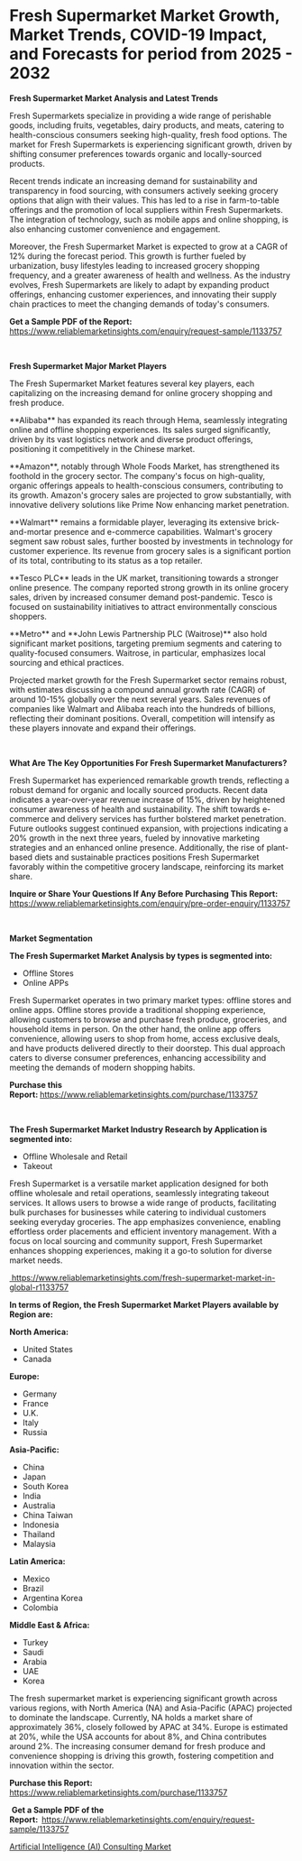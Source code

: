 <p><h1>Fresh Supermarket Market Growth, Market Trends, COVID-19 Impact, and Forecasts for period from 2025 - 2032</h1></p><p><strong>Fresh Supermarket Market Analysis and Latest Trends</strong></p>
<p><p>Fresh Supermarkets specialize in providing a wide range of perishable goods, including fruits, vegetables, dairy products, and meats, catering to health-conscious consumers seeking high-quality, fresh food options. The market for Fresh Supermarkets is experiencing significant growth, driven by shifting consumer preferences towards organic and locally-sourced products.</p><p>Recent trends indicate an increasing demand for sustainability and transparency in food sourcing, with consumers actively seeking grocery options that align with their values. This has led to a rise in farm-to-table offerings and the promotion of local suppliers within Fresh Supermarkets. The integration of technology, such as mobile apps and online shopping, is also enhancing customer convenience and engagement.</p><p>Moreover, the Fresh Supermarket Market is expected to grow at a CAGR of 12% during the forecast period. This growth is further fueled by urbanization, busy lifestyles leading to increased grocery shopping frequency, and a greater awareness of health and wellness. As the industry evolves, Fresh Supermarkets are likely to adapt by expanding product offerings, enhancing customer experiences, and innovating their supply chain practices to meet the changing demands of today's consumers.</p></p>
<p><strong>Get a Sample PDF of the Report:&nbsp;</strong> <a href="https://www.reliablemarketinsights.com/enquiry/request-sample/1133757?utm_campaign=2209&utm_medium=2&utm_source=Github&utm_content=ia&utm_term=25032025&utm_id=fresh-supermarket">https://www.reliablemarketinsights.com/enquiry/request-sample/1133757</a></p>
<p>&nbsp;</p>
<p><strong>Fresh Supermarket Major Market Players</strong></p>
<p><p>The Fresh Supermarket Market features several key players, each capitalizing on the increasing demand for online grocery shopping and fresh produce. </p><p>**Alibaba** has expanded its reach through Hema, seamlessly integrating online and offline shopping experiences. Its sales surged significantly, driven by its vast logistics network and diverse product offerings, positioning it competitively in the Chinese market.</p><p>**Amazon**, notably through Whole Foods Market, has strengthened its foothold in the grocery sector. The company's focus on high-quality, organic offerings appeals to health-conscious consumers, contributing to its growth. Amazon's grocery sales are projected to grow substantially, with innovative delivery solutions like Prime Now enhancing market penetration.</p><p>**Walmart** remains a formidable player, leveraging its extensive brick-and-mortar presence and e-commerce capabilities. Walmart's grocery segment saw robust sales, further boosted by investments in technology for customer experience. Its revenue from grocery sales is a significant portion of its total, contributing to its status as a top retailer.</p><p>**Tesco PLC** leads in the UK market, transitioning towards a stronger online presence. The company reported strong growth in its online grocery sales, driven by increased consumer demand post-pandemic. Tesco is focused on sustainability initiatives to attract environmentally conscious shoppers.</p><p>**Metro** and **John Lewis Partnership PLC (Waitrose)** also hold significant market positions, targeting premium segments and catering to quality-focused consumers. Waitrose, in particular, emphasizes local sourcing and ethical practices.</p><p>Projected market growth for the Fresh Supermarket sector remains robust, with estimates discussing a compound annual growth rate (CAGR) of around 10-15% globally over the next several years. Sales revenues of companies like Walmart and Alibaba reach into the hundreds of billions, reflecting their dominant positions. Overall, competition will intensify as these players innovate and expand their offerings.</p></p>
<p>&nbsp;</p>
<p><strong>What Are The Key Opportunities For Fresh Supermarket Manufacturers?</strong></p>
<p><p>Fresh Supermarket has experienced remarkable growth trends, reflecting a robust demand for organic and locally sourced products. Recent data indicates a year-over-year revenue increase of 15%, driven by heightened consumer awareness of health and sustainability. The shift towards e-commerce and delivery services has further bolstered market penetration. Future outlooks suggest continued expansion, with projections indicating a 20% growth in the next three years, fueled by innovative marketing strategies and an enhanced online presence. Additionally, the rise of plant-based diets and sustainable practices positions Fresh Supermarket favorably within the competitive grocery landscape, reinforcing its market share.</p></p>
<p><strong>Inquire or Share Your Questions If Any Before Purchasing This Report:</strong> <a href="https://www.reliablemarketinsights.com/enquiry/pre-order-enquiry/1133757?utm_campaign=2209&utm_medium=2&utm_source=Github&utm_content=ia&utm_term=25032025&utm_id=fresh-supermarket">https://www.reliablemarketinsights.com/enquiry/pre-order-enquiry/1133757</a></p>
<p>&nbsp;</p>
<p><strong>Market Segmentation</strong></p>
<p><strong>The Fresh Supermarket Market Analysis by types is segmented into:</strong></p>
<p><ul><li>Offline Stores</li><li>Online APPs</li></ul></p>
<p><p>Fresh Supermarket operates in two primary market types: offline stores and online apps. Offline stores provide a traditional shopping experience, allowing customers to browse and purchase fresh produce, groceries, and household items in person. On the other hand, the online app offers convenience, allowing users to shop from home, access exclusive deals, and have products delivered directly to their doorstep. This dual approach caters to diverse consumer preferences, enhancing accessibility and meeting the demands of modern shopping habits.</p></p>
<p><strong>Purchase this Report:&nbsp;</strong><a href="https://www.reliablemarketinsights.com/purchase/1133757?utm_campaign=2209&utm_medium=2&utm_source=Github&utm_content=ia&utm_term=25032025&utm_id=fresh-supermarket">https://www.reliablemarketinsights.com/purchase/1133757</a></p>
<p>&nbsp;</p>
<p><strong>The Fresh Supermarket Market Industry Research by Application is segmented into:</strong></p>
<p><ul><li>Offline Wholesale and Retail</li><li>Takeout</li></ul></p>
<p><p>Fresh Supermarket is a versatile market application designed for both offline wholesale and retail operations, seamlessly integrating takeout services. It allows users to browse a wide range of products, facilitating bulk purchases for businesses while catering to individual customers seeking everyday groceries. The app emphasizes convenience, enabling effortless order placements and efficient inventory management. With a focus on local sourcing and community support, Fresh Supermarket enhances shopping experiences, making it a go-to solution for diverse market needs.</p></p>
<p><a href="https://www.reliablemarketinsights.com/fresh-supermarket-market-in-global-r1133757?utm_campaign=2209&utm_medium=2&utm_source=Github&utm_content=ia&utm_term=25032025&utm_id=fresh-supermarket">&nbsp;https://www.reliablemarketinsights.com/fresh-supermarket-market-in-global-r1133757</a></p>
<p><strong>In terms of Region, the Fresh Supermarket Market Players available by Region are:</strong></p>
<p>
    <p> <strong> North America: </strong>
        <ul>
            <li>United States</li>
            <li>Canada</li>
        </ul>
        </p> 
    <p> <strong> Europe: </strong>
        <ul>
            <li>Germany</li>
            <li>France</li>
            <li>U.K.</li>
            <li>Italy</li>
            <li>Russia</li>
        </ul>
        </p> 
    <p> <strong> Asia-Pacific: </strong>
        <ul>
            <li>China</li>
            <li>Japan</li>
            <li>South Korea</li>
            <li>India</li>
            <li>Australia</li>
            <li>China Taiwan</li>
            <li>Indonesia</li>
            <li>Thailand</li>
            <li>Malaysia</li>
        </ul>
        </p> 
    <p> <strong> Latin America: </strong>
        <ul>
            <li>Mexico</li>
            <li>Brazil</li>
            <li>Argentina Korea</li>
            <li>Colombia</li>
        </ul>
        </p> 
    <p> <strong> Middle East & Africa: </strong>
        <ul>
            <li>Turkey</li>
            <li>Saudi</li>
            <li>Arabia</li>
            <li>UAE</li>
            <li>Korea</li>
        </ul>
    </p>
    </p>
<p><p>The fresh supermarket market is experiencing significant growth across various regions, with North America (NA) and Asia-Pacific (APAC) projected to dominate the landscape. Currently, NA holds a market share of approximately 36%, closely followed by APAC at 34%. Europe is estimated at 20%, while the USA accounts for about 8%, and China contributes around 2%. The increasing consumer demand for fresh produce and convenience shopping is driving this growth, fostering competition and innovation within the sector.</p></p>
<p><strong>Purchase this Report: </strong><a href="https://www.reliablemarketinsights.com/purchase/1133757?utm_campaign=2209&utm_medium=2&utm_source=Github&utm_content=ia&utm_term=25032025&utm_id=fresh-supermarket">https://www.reliablemarketinsights.com/purchase/1133757</a></p>
<p>&nbsp;<strong>Get a Sample PDF of the Report:&nbsp;&nbsp;</strong><a href="https://www.reliablemarketinsights.com/enquiry/request-sample/1133757?utm_campaign=2209&utm_medium=2&utm_source=Github&utm_content=ia&utm_term=25032025&utm_id=fresh-supermarket">https://www.reliablemarketinsights.com/enquiry/request-sample/1133757</a></p>
<p><strong></strong></p>
<p><p><a href="https://github.com/nicoletavirag/Market-Research-Report-List-5/blob/main/artificial-intelligence-ai-consulting-market.md?utm_campaign=2209&utm_medium=2&utm_source=Github&utm_content=ia&utm_term=25032025&utm_id=fresh-supermarket">Artificial Intelligence (AI) Consulting Market</a></p></p>